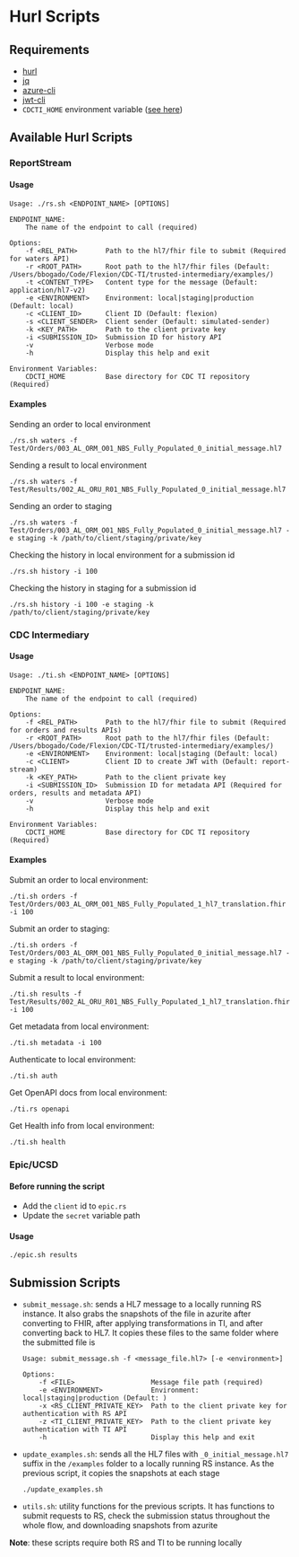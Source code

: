 # Hurl Scripts

## Requirements

- [hurl](https://hurl.dev/)
- [jq](https://jqlang.github.io/jq/)
- [azure-cli](https://learn.microsoft.com/en-us/cli/azure/)
- [jwt-cli](https://github.com/mike-engel/jwt-cli)
- `CDCTI_HOME` environment variable ([see here](../README.md))

## Available Hurl Scripts

### ReportStream

#### Usage

```
Usage: ./rs.sh <ENDPOINT_NAME> [OPTIONS]

ENDPOINT_NAME:
    The name of the endpoint to call (required)

Options:
    -f <REL_PATH>       Path to the hl7/fhir file to submit (Required for waters API)
    -r <ROOT_PATH>      Root path to the hl7/fhir files (Default: /Users/bbogado/Code/Flexion/CDC-TI/trusted-intermediary/examples/)
    -t <CONTENT_TYPE>   Content type for the message (Default: application/hl7-v2)
    -e <ENVIRONMENT>    Environment: local|staging|production (Default: local)
    -c <CLIENT_ID>      Client ID (Default: flexion)
    -s <CLIENT_SENDER>  Client sender (Default: simulated-sender)
    -k <KEY_PATH>       Path to the client private key
    -i <SUBMISSION_ID>  Submission ID for history API
    -v                  Verbose mode
    -h                  Display this help and exit

Environment Variables:
    CDCTI_HOME          Base directory for CDC TI repository (Required)
```

#### Examples

Sending an order to local environment

```
./rs.sh waters -f Test/Orders/003_AL_ORM_O01_NBS_Fully_Populated_0_initial_message.hl7
```

Sending a result to local environment

```
./rs.sh waters -f Test/Results/002_AL_ORU_R01_NBS_Fully_Populated_0_initial_message.hl7
```

Sending an order to staging

```
./rs.sh waters -f Test/Orders/003_AL_ORM_O01_NBS_Fully_Populated_0_initial_message.hl7 -e staging -k /path/to/client/staging/private/key
```

Checking the history in local environment for a submission id

```
./rs.sh history -i 100
```

Checking the history in staging for a submission id

```
./rs.sh history -i 100 -e staging -k /path/to/client/staging/private/key
```

### CDC Intermediary

#### Usage

```
Usage: ./ti.sh <ENDPOINT_NAME> [OPTIONS]

ENDPOINT_NAME:
    The name of the endpoint to call (required)

Options:
    -f <REL_PATH>       Path to the hl7/fhir file to submit (Required for orders and results APIs)
    -r <ROOT_PATH>      Root path to the hl7/fhir files (Default: /Users/bbogado/Code/Flexion/CDC-TI/trusted-intermediary/examples/)
    -e <ENVIRONMENT>    Environment: local|staging (Default: local)
    -c <CLIENT>         Client ID to create JWT with (Default: report-stream)
    -k <KEY_PATH>       Path to the client private key
    -i <SUBMISSION_ID>  Submission ID for metadata API (Required for orders, results and metadata API)
    -v                  Verbose mode
    -h                  Display this help and exit

Environment Variables:
    CDCTI_HOME          Base directory for CDC TI repository (Required)
```

#### Examples

Submit an order to local environment:
```
./ti.sh orders -f Test/Orders/003_AL_ORM_O01_NBS_Fully_Populated_1_hl7_translation.fhir -i 100
```

Submit an order to staging:
```
./ti.sh orders -f Test/Orders/003_AL_ORM_O01_NBS_Fully_Populated_0_initial_message.hl7 -e staging -k /path/to/client/staging/private/key

```

Submit a result to local environment:
```
./ti.sh results -f Test/Results/002_AL_ORU_R01_NBS_Fully_Populated_1_hl7_translation.fhir -i 100
```

Get metadata from local environment:
```
./ti.sh metadata -i 100
```

Authenticate to local environment:
```
./ti.sh auth
```

Get OpenAPI docs from local environment:
```
./ti.rs openapi
```

Get Health info from local environment:
```
./ti.sh health
```

### Epic/UCSD

#### Before running the script

- Add the `client` id to `epic.rs`
- Update the `secret` variable path

#### Usage

`./epic.sh results`

## Submission Scripts

- `submit_message.sh`: sends a HL7 message to a locally running RS instance. It also grabs the snapshots of the file in azurite after converting to FHIR, after applying transformations in TI, and after converting back to HL7. It copies these files to the same folder where the submitted file is
    ```
    Usage: submit_message.sh -f <message_file.hl7> [-e <environment>]

    Options:
        -f <FILE>                   Message file path (required)
        -e <ENVIRONMENT>            Environment: local|staging|production (Default: )
        -x <RS_CLIENT_PRIVATE_KEY>  Path to the client private key for authentication with RS API
        -z <TI_CLIENT_PRIVATE_KEY>  Path to the client private key authentication with TI API
        -h                          Display this help and exit
    ```
- `update_examples.sh`: sends all the HL7 files with `_0_initial_message.hl7` suffix in the `/examples` folder to a locally running RS instance. As the previous script, it copies the snapshots at each stage
    ```
    ./update_examples.sh
    ```
- `utils.sh`: utility functions for the previous scripts. It has functions to submit requests to RS, check the submission status throughout the whole flow, and downloading snapshots from azurite

**Note**: these scripts require both RS and TI to be running locally

